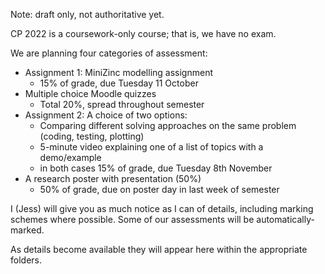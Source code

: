Note: draft only, not authoritative yet.

CP 2022 is a coursework-only course; that is, we have no exam.  

We are planning four categories of assessment:
- Assignment 1: MiniZinc modelling assignment 
    - 15% of grade, due Tuesday 11 October
- Multiple choice Moodle quizzes 
    - Total 20%, spread throughout semester 
- Assignment 2: A choice of two options:
    - Comparing different solving approaches on the same problem (coding, testing, plotting)
    - 5-minute video explaining one of a list of topics with a demo/example
    - in both cases 15% of grade, due Tuesday 8th November
- A research poster with presentation (50%)
    - 50% of grade, due on poster day in last week of semester


I (Jess) will give you as much notice as I can of details, including marking schemes where possible.  Some of our assessments will be automatically-marked.  

As details become available they will appear here within the appropriate folders.  

